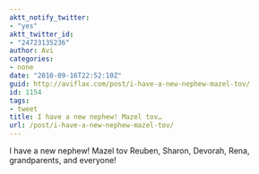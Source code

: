 ```yaml
---
aktt_notify_twitter:
- "yes"
aktt_twitter_id:
- "24723135236"
author: Avi
categories:
- none
date: "2010-09-16T22:52:10Z"
guid: http://aviflax.com/post/i-have-a-new-nephew-mazel-tov/
id: 1154
tags:
- tweet
title: I have a new nephew! Mazel tov…
url: /post/i-have-a-new-nephew-mazel-tov/
---
```

I have a new nephew! Mazel tov Reuben, Sharon, Devorah, Rena, grandparents, and everyone!